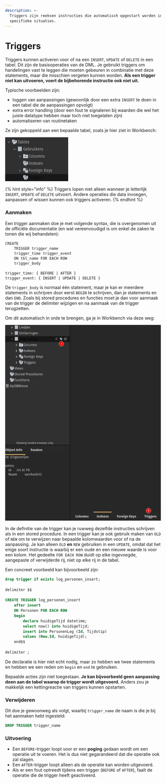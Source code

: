 ```yaml
---
description: >-
  Triggers zijn reeksen instructies die automatisch opgestart worden in
  specifieke situaties.
---
```


# Triggers

Triggers kunnen activeren voor of na een `INSERT`, `UPDATE` of `DELETE` in een tabel. Dit zijn de basisoperaties van de DML. Je gebruikt triggers om handelingen vast te leggen die moeten gebeuren in combinatie met deze statements, maar die misschien vergeten kunnen worden. **Als een trigger niet kan uitvoeren, voert de bijbehorende instructie ook niet uit.**

Typische voorbeelden zijn:

* loggen van aanpassingen (gewoonlijk door een extra `INSERT` te doen in een tabel die de aanpassingen opvolgt)
* extra error handling (door een fout te signaleren bij waarden die wel het juiste datatype hebben maar toch niet toegelaten zijn)
* automatiseren van routinetaken

Ze zijn gekoppeld aan een bepaalde tabel, zoals je hier ziet in Workbench:

![](../../.gitbook/assets/triggers-voor-tabel.png)

{% hint style="info" %}
Triggers lopen niet alleen wanneer je letterlijk `INSERT`, `UPDATE` of `DELETE` uitvoert. Andere operaties die data invoegen, aanpassen of wissen kunnen ook triggers activeren.
{% endhint %}

### Aanmaken <a href="#aanmaken" id="aanmaken"></a>

Een trigger aanmaken doe je met volgende syntax, die is overgenomen uit de officiële documentatie (en wat vereenvoudigd is om enkel de zaken te tonen die wij behandelen):

```
CREATE
    TRIGGER trigger_name
    trigger_time trigger_event
    ON tbl_name FOR EACH ROW
    trigger_body

trigger_time: { BEFORE | AFTER }
trigger_event: { INSERT | UPDATE | DELETE }
```

De `trigger_body` is normaal één statement, maar je kan er meerdere statements in schrijven door eerst `BEGIN` te schrijven, dan je statements en dan `END`. Zoals bij stored procedures en functies moet je dan voor aanmaak van de trigger de delimiter wijzigen en na aanmaak van de trigger terugzetten.

Om dit automatisch in orde te brengen, ga je in Workbench via deze weg:

![Trigger editor vinden](<../../.gitbook/assets/trigger-editor.png>)

In de definitie van de trigger kan je ruwweg dezelfde instructies schrijven als in een stored procedure. In een trigger kan je ook gebruik maken van `OLD` of `NEW` om te verwijzen naar bepaalde kolomwaarden voor of na de aanpassing. Je kan alleen `OLD` **en** `NEW` gebruiken in een `UPDATE`, omdat dat het enige soort instructie is waarbij er een oude en een nieuwe waarde is voor een kolom. Het gedeelte `FOR EACH ROW` duidt op elke ingevoegde, aangepaste of verwijderde rij, niet op elke rij in de tabel.

Een concreet voorbeeld kan bijvoorbeeld zijn:

```sql
drop trigger if exists log_personen_insert;

delimiter $$

CREATE TRIGGER log_personen_insert
    after insert
    ON Personen FOR EACH ROW
    begin
        declare huidigeTijd datetime;
        select now() into huidigeTijd;
        insert into PersonenLog (Id, Tijdstip)
        values (New.Id, huidigeTijd);
    end$$
    
delimiter ;
```

De declaratie is hier niet echt nodig, maar zo hebben we twee statements en hebben we een reden om `begin` en `end` te gebruiken.

Bepaalde acties zijn niet toegestaan. **Je kan bijvoorbeeld geen aanpassing doen aan de tabel waarop de trigger wordt uitgevoerd.** Anders zou je makkelijk een kettingreactie van triggers kunnen opstarten.

### Verwijderen

Dit doe je gewoonweg als volgt, waarbij `trigger_name` de naam is die je bij het aanmaken hebt ingesteld:

```sql
DROP TRIGGER trigger_name
```

### Uitvoering

* Een `BEFORE`-trigger loopt voor er een **poging** gedaan wordt om een operatie uit te voeren. Het is dus niet gegarandeerd dat die operatie ook zal slagen.
* Een `AFTER`-trigger loopt alleen als de operatie kan worden uitgevoerd.
* Als er een fout optreedt tijdens een trigger (`BEFORE` of `AFTER`), faalt de operatie die de trigger heeft geactiveerd.

